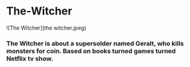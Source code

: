 # The-Witcher

![The Witcher](the witcher.jpeg)


### The Witcher is about a supersolder named Geralt, who kills monsters for coin. Based on books turned games turned Netflix tv show.